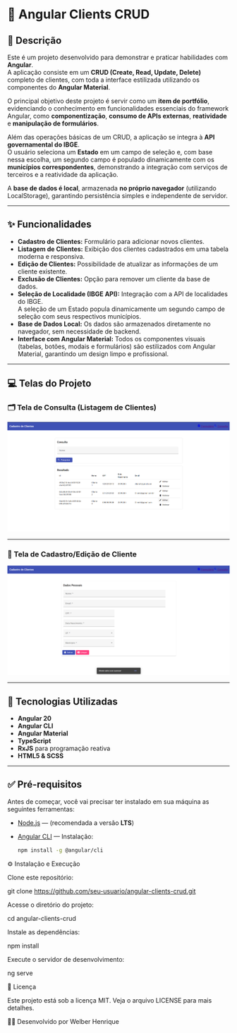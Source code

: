 # 🧩 Angular Clients CRUD

## 📄 Descrição
Este é um projeto desenvolvido para demonstrar e praticar habilidades com **Angular**.  
A aplicação consiste em um **CRUD (Create, Read, Update, Delete)** completo de clientes, com toda a interface estilizada utilizando os componentes do **Angular Material**.

O principal objetivo deste projeto é servir como um **item de portfólio**, evidenciando o conhecimento em funcionalidades essenciais do framework Angular, como **componentização**, **consumo de APIs externas**, **reatividade** e **manipulação de formulários**.

Além das operações básicas de um CRUD, a aplicação se integra à **API governamental do IBGE**.  
O usuário seleciona um **Estado** em um campo de seleção e, com base nessa escolha, um segundo campo é populado dinamicamente com os **municípios correspondentes**, demonstrando a integração com serviços de terceiros e a reatividade da aplicação.

A **base de dados é local**, armazenada **no próprio navegador** (utilizando LocalStorage), garantindo persistência simples e independente de servidor.

---

## ✨ Funcionalidades

- **Cadastro de Clientes:** Formulário para adicionar novos clientes.  
- **Listagem de Clientes:** Exibição dos clientes cadastrados em uma tabela moderna e responsiva.  
- **Edição de Clientes:** Possibilidade de atualizar as informações de um cliente existente.  
- **Exclusão de Clientes:** Opção para remover um cliente da base de dados.  
- **Seleção de Localidade (IBGE API):** Integração com a API de localidades do IBGE.  
  A seleção de um Estado popula dinamicamente um segundo campo de seleção com seus respectivos municípios.  
- **Base de Dados Local:** Os dados são armazenados diretamente no navegador, sem necessidade de backend.  
- **Interface com Angular Material:** Todos os componentes visuais (tabelas, botões, modais e formulários) são estilizados com Angular Material, garantindo um design limpo e profissional.

---

## 💻 Telas do Projeto

### 🗂️ Tela de Consulta (Listagem de Clientes)

![alt text](image-1.png)

---

### 🧾 Tela de Cadastro/Edição de Cliente

![alt text](image.png)

---

## 🚀 Tecnologias Utilizadas

- **Angular 20**  
- **Angular CLI**  
- **Angular Material**  
- **TypeScript**  
- **RxJS** para programação reativa  
- **HTML5 & SCSS**

---

## ✅ Pré-requisitos

Antes de começar, você vai precisar ter instalado em sua máquina as seguintes ferramentas:

- [Node.js](https://nodejs.org/) — (recomendada a versão **LTS**)  
- [Angular CLI](https://angular.io/cli) — Instalação: 

  ```bash
  npm install -g @angular/cli

⚙️ Instalação e Execução

Clone este repositório:

git clone https://github.com/seu-usuario/angular-clients-crud.git


Acesse o diretório do projeto:

cd angular-clients-crud


Instale as dependências:

npm install


Execute o servidor de desenvolvimento:

ng serve

📝 Licença

Este projeto está sob a licença MIT.
Veja o arquivo LICENSE para mais detalhes.

👨‍💻 Desenvolvido por Welber Henrique